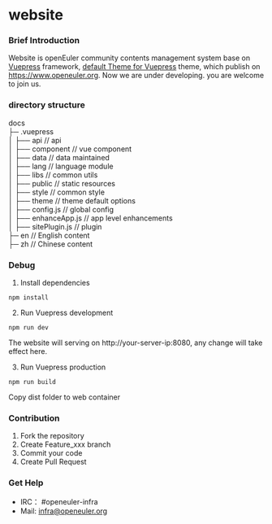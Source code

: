 # website

### Brief Introduction

Website is openEuler community contents management system base on [Vuepress](https://www.vuepress.cn/) framework, [default Theme for Vuepress](https://www.vuepress.cn/theme/default-theme-config.html) theme, which publish on https://www.openeuler.org. Now we are under developing. you are welcome to join us.

### directory structure
docs  
    ├─ .vuepress                   
    │   ├── api                     // api  
    │   ├── component               // vue component  
    │   ├── data                    // data maintained  
    │   ├── lang                    // language module  
    │   ├── libs                    // common utils  
    │   ├── public                  // static resources  
    │   ├── style                   // common style  
    │   ├── theme                   // theme default options  
    │   ├── config.js               // global config  
    │   ├── enhanceApp.js           // app level enhancements  
    │   ├── sitePlugin.js           // plugin  
    ├─ en                          // English content  
    ├─ zh                          // Chinese content  

### Debug

1. Install dependencies

```
npm install
```

2. Run Vuepress development

```
npm run dev
```

The website will serving on http://your-server-ip:8080, any change will take effect here.

3. Run Vuepress production

```
npm run build

```

Copy dist folder to web container

### Contribution

1. Fork the repository
2. Create Feature_xxx branch
3. Commit your code
4. Create Pull Request

### Get Help

- IRC： #openeuler-infra     
- Mail: infra@openeuler.org
